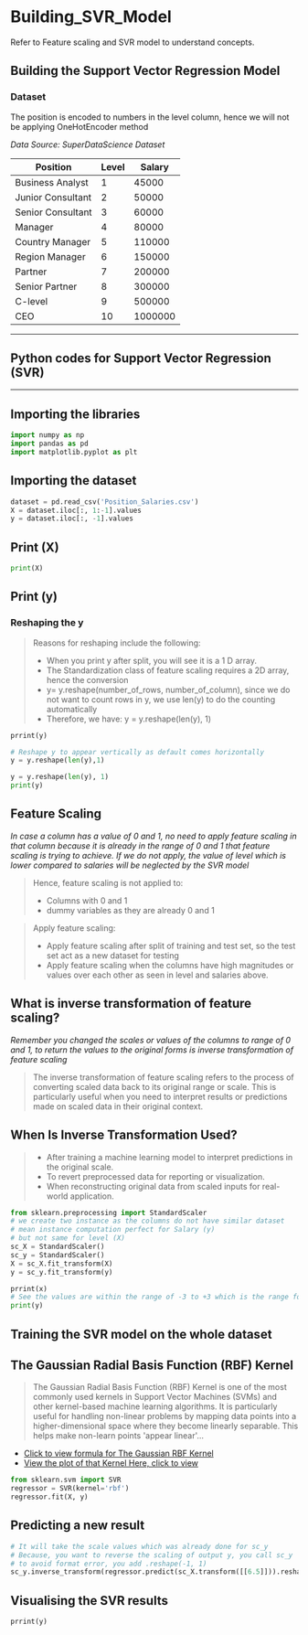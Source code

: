 # Building_SVR_Model
Refer to Feature scaling and SVR model to understand concepts.

## Building the Support Vector Regression Model

### Dataset
The position is encoded to numbers in the level column, hence we will not be applying OneHotEncoder method

_Data Source: SuperDataScience Dataset_

|Position	|Level	|Salary|
|---------|-------|-------|
|Business Analyst|	1|	45000|
|Junior Consultant|	2	|50000|
|Senior Consultant|	3|	60000|
|Manager|	4	|80000|
|Country Manager	|5	|110000|
|Region Manager|	6	|150000|
|Partner|	7	|200000|
|Senior Partner|	8	|300000|
|C-level|	9	|500000|
|CEO|	10	|1000000|
---
## Python codes for Support Vector Regression (SVR)
---

## Importing the libraries
```python
import numpy as np
import pandas as pd
import matplotlib.pyplot as plt
```

## Importing the dataset
```python
dataset = pd.read_csv('Position_Salaries.csv')
X = dataset.iloc[:, 1:-1].values
y = dataset.iloc[:, -1].values
```

## Print (X)
```python
print(X)
```

## Print (y)
### Reshaping the y 
> Reasons for reshaping include the following:
> + When you print y after split, you will see it is a 1 D array.
> + The Standardization class of feature scaling requires a 2D array, hence the conversion
> + y= y.reshape(number_of_rows, number_of_column), since we do not want to count rows in y, we use len(y) to do the counting automatically
> + Therefore, we have: y = y.reshape(len(y), 1)
```python
prrint(y)

# Reshape y to appear vertically as default comes horizontally
y = y.reshape(len(y),1)
```

```python
y = y.reshape(len(y), 1)
print(y)
```

## Feature Scaling
_In case a column has a value of 0 and 1, no need to apply feature scaling in that column because it is already in the range of 0 and 1 that feature scaling is trying to achieve. If we do not apply, the value of level which is lower compared to salaries will be neglected by the SVR model_
> Hence, feature scaling is not applied to:
> + Columns with 0 and 1
> + dummy variables as they are already 0 and 1

> Apply feature scaling:
> + Apply feature scaling after split of training and test set, so the test set act as a new dataset for testing
> + Apply feature scaling when the columns have high magnitudes or values over each other as seen in level and salaries above.

## What is inverse transformation of feature scaling?
_Remember you changed the scales or values of the columns to range of 0 and 1, to return the values to the original forms is inverse transformation of feature scaling_
> The inverse transformation of feature scaling refers to the process of converting scaled data back to its original range or scale. This is particularly useful when you need to interpret results or predictions made on scaled data in their original context.

## When Is Inverse Transformation Used?
> + After training a machine learning model to interpret predictions in the original scale.
> + To revert preprocessed data for reporting or visualization.
> + When reconstructing original data from scaled inputs for real-world application.

```python
from sklearn.preprocessing import StandardScaler
# we create two instance as the columns do not have similar dataset
# mean instance computation perfect for Salary (y)
# but not same for level (X)
sc_X = StandardScaler()
sc_y = StandardScaler()
X = sc_X.fit_transform(X) 
y = sc_y.fit_transform(y)

prrint(x)
# See the values are within the range of -3 to +3 which is the range for Standardization
print(y)
```

## Training the SVR model on the whole dataset
## The Gaussian Radial Basis Function (RBF) Kernel
> The Gaussian Radial Basis Function (RBF) Kernel is one of the most commonly used kernels in Support Vector Machines (SVMs) and other kernel-based machine learning algorithms. It is particularly useful for handling non-linear problems by mapping data points into a higher-dimensional space where they become linearly separable.
> This helps make non-learn points 'appear linear'...
> 
+ [Click to view formula for The Gaussian RBF Kernel](https://ibb.co/znFHbXR)
+ [View the plot of that Kernel Here, click to view](https://ibb.co/2SZ85r7)
```python
from sklearn.svm import SVR
regressor = SVR(kernel='rbf')
regressor.fit(X, y)
```

## Predicting a new result
```python
# It will take the scale values which was already done for sc_y
# Because, you want to reverse the scaling of output y, you call sc_y
# to avoid format error, you add .reshape(-1, 1)
sc_y.inverse_transform(regressor.predict(sc_X.transform([[6.5]])).reshape(-1,1))
```

## Visualising the SVR results
```python
prrint(y)
```
